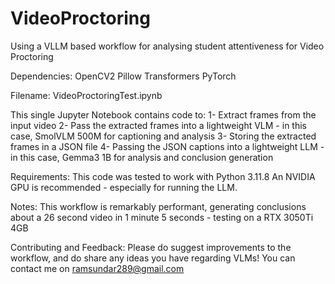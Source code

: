 # VideoProctoring
Using a VLLM based workflow for analysing student attentiveness for Video Proctoring

Dependencies:
OpenCV2
Pillow
Transformers
PyTorch

Filename: VideoProctoringTest.ipynb

This single Jupyter Notebook contains code to:
1- Extract frames from the input video
2- Pass the extracted frames into a lightweight VLM - in this case, SmolVLM 500M for captioning and analysis
3- Storing the extracted frames in a JSON file
4- Passing the JSON captions into a lightweight LLM - in this case, Gemma3 1B for analysis and conclusion generation

Requirements:
This code was tested to work with Python 3.11.8
An NVIDIA GPU is recommended - especially for running the LLM.

Notes:
This workflow is remarkably performant, generating conclusions about a 26 second video in 1 minute 5 seconds - testing on a RTX 3050Ti 4GB

Contributing and Feedback:
Please do suggest improvements to the workflow, and do share any ideas you have regarding VLMs!
You can contact me on ramsundar289@gmail.com
